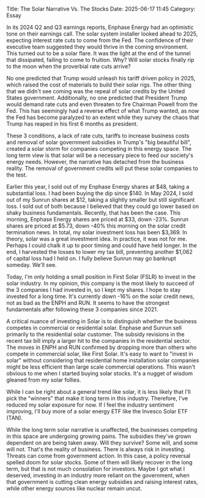Title: The Solar Narrative Vs. The Stocks 
Date: 2025-06-17 11:45 
Category: Essay

In its 2024 Q2 and Q3 earnings reports, Enphase Energy had an optimistic tone on their earnings call.
The solar system installer looked ahead to 2025, expecting interest rate cuts to come from the Fed. 
The confidence of their executive team suggested they would thrive in the coming environment. 
This turned out to be a solar flare. It was the light at the end of the tunnel that dissipated, 
failing to come to fruition. Why? Will solar stocks finally rip to the moon when the proverbial rate cuts arrive?

No one predicted that Trump would unleash his tariff driven policy in 2025, 
which raised the cost of materials to build their solar rigs. The other thing 
that we didn't see coming was the repeal of solar credits by the United States government.
Additionally, no one predicted that President Trump would demand rate cuts and even 
threaten to fire Chairman Powell from the Fed. This has seemingly had a reverse effect 
of what Trump wanted, as now the Fed has become paralyzed to an extent 
while they survey the chaos that Trump has reaped in his first 6 months as president.

These 3 conditions, a lack of rate cuts, tariffs to increase business costs and removal 
of solar government subsidies in Trump's "big beautiful bill", created a solar storm for 
companies competing in this energy space. The long term view is that solar will be a necessary 
piece to feed our society's energy needs. However, the narrative has detached from the business 
reality. The removal of government credits will put these solar companies to the test.

Earlier this year, I sold out of my Enphase Energy shares at $48, taking a substantial loss. 
I had been buying the dip since $140. In May 2024, I sold out of my Sunrun shares at $12, 
taking a slightly smaller but still significant loss. I sold out of both because I believed 
that they could go lower based on shaky business fundamentals. Recently, that has been the case.
This morning, Enphase Energy shares are priced at $33, down -23%. Sunrun shares are priced at $5.73,
down -40% this morning on the solar credit termination news. In total, my solar investment loss has 
been $3,369. In theory, solar was a great investment idea. In practice, it was not for me. Perhaps 
I could chalk it up to poor timing and could have held longer. In the end, I harvested 
the losses to lower my tax bill, preventing another $1,062 of capital loss had I held on. I fully 
believe Sunrun may go bankrupt someday. We'll see.

Today, I'm only holding a small position in First Solar (FSLR) to invest in the solar industry. 
In my opinion, this company is the most likely to succeed of the 3 companies I had invested in, 
so I kept my shares. I hope to stay invested for a long time. It's currently down -16% on the 
solar credit news, not as bad as the ENPH and RUN. It seems to have the strongest fundamentals 
after following these 3 companies since 2021.

A critical nuance of investing in Solar is to distinguish whether the business competes in 
commercial or residential solar. Enphase and Sunrun sell primarily to the residential solar customer. 
The subsidy revisions in the recent tax bill imply a larger hit to the companies in the residential sector. 
The moves in ENPH and RUN confirmed by dropping more than others who compete in commercial solar, like 
First Solar. It's easy to want to "invest in solar" without considering that residential home installation 
solar companies might be less efficient than large scale commercial operations. This wasn't obvious 
to me when I started buying solar stocks. It's a nugget of wisdom gleaned from my solar follies.

While I can be right about a general trend like solar, it is less likely that I'll  pick the 
"winners" that make it long term in this industry. Therefore, I've reduced my solar exposure 
for now. If I feel the industry sentiment improving, I'll buy more of a solar energy 
ETF like the Invesco Solar ETF (TAN). 

While the long term solar narrative is unaffected, the businesses competing in this space are 
undergoing growing pains. The subsidies they've grown dependent on are being taken away. 
Will they survive? Some will, and some will not. That's the reality of business.
There is always risk in investing. Threats can come from government action. In this case, 
a policy reversal spelled doom for solar stocks. Some of them will likely recover in the long term, 
but that is not much consolation for investors. Maybe I got what I deserved, investing in an industry 
more reliant on the government, when that government is cutting clean energy subsidies and raising interest rates,
while other energy sources like nuclear remain uncut.






